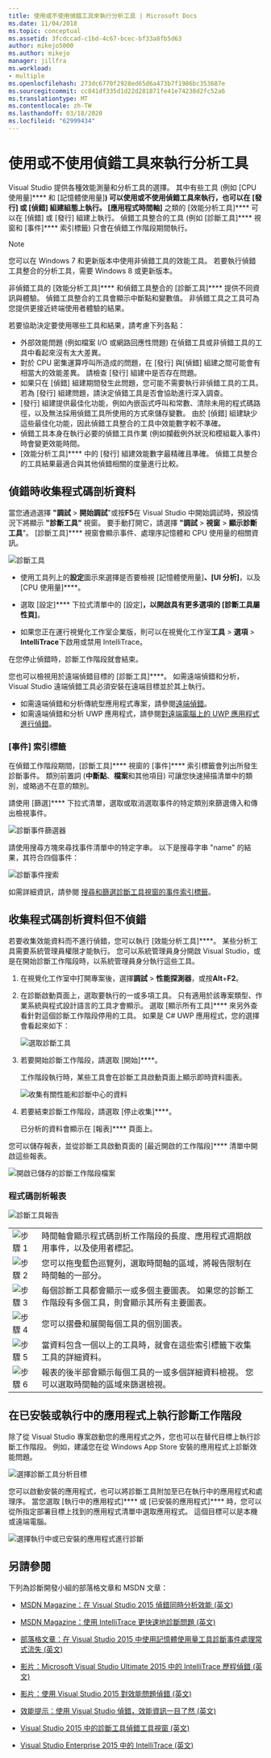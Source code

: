 ```yaml
---
title: 使用或不使用偵錯工具來執行分析工具 | Microsoft Docs
ms.date: 11/04/2018
ms.topic: conceptual
ms.assetid: 3fcdccad-c1bd-4c67-bcec-bf33a8fb5d63
author: mikejo5000
ms.author: mikejo
manager: jillfra
ms.workload:
- multiple
ms.openlocfilehash: 273dc6770f2928ed65d6a473b7f1986bc353687e
ms.sourcegitcommit: cc841df335d1d22d281871fe41e74238d2fc52a6
ms.translationtype: MT
ms.contentlocale: zh-TW
ms.lasthandoff: 03/18/2020
ms.locfileid: "62999434"
---
```

# <a name="run-profiling-tools-with-or-without-the-debugger"></a>使用或不使用偵錯工具來執行分析工具

Visual Studio 提供各種效能測量和分析工具的選擇。 其中有些工具 (例如 [CPU 使用量]**** 和 [記憶體使用量]****) 可以使用或不使用偵錯工具來執行，也可以在 [發行] 或 [偵錯] 組建組態上執行。 [應用程式時間軸]**** 之類的 [效能分析工具]**** 可以在 [偵錯] 或 [發行] 組建上執行。 偵錯工具整合的工具 (例如 [診斷工具]**** 視窗和 [事件]**** 索引標籤) 只會在偵錯工作階段期間執行。

>[!NOTE]
>您可以在 Windows 7 和更新版本中使用非偵錯工具的效能工具。 若要執行偵錯工具整合的分析工具，需要 Windows 8 或更新版本。

非偵錯工具的 [效能分析工具]**** 和偵錯工具整合的 [診斷工具]**** 提供不同資訊與體驗。 偵錯工具整合的工具會顯示中斷點和變數值。 非偵錯工具之工具可為您提供更接近終端使用者體驗的結果。

若要協助決定要使用哪些工具和結果，請考慮下列各點：

- 外部效能問題 (例如檔案 I/O 或網路回應性問題) 在偵錯工具或非偵錯工具的工具中看起來沒有太大差異。
- 對於 CPU 密集運算呼叫所造成的問題，在 [發行] 與[偵錯] 組建之間可能會有相當大的效能差異。 請檢查 [發行] 組建中是否存在問題。
- 如果只在 [偵錯] 組建期間發生此問題，您可能不需要執行非偵錯工具的工具。 若為 [發行] 組建問題，請決定偵錯工具是否會協助進行深入調查。
- [發行] 組建提供最佳化功能，例如內嵌函式呼叫和常數、清除未用的程式碼路徑，以及無法採用偵錯工具所使用的方式來儲存變數。 由於 [偵錯] 組建缺少這些最佳化功能，因此偵錯工具整合的工具中效能數字較不準確。
- 偵錯工具本身在執行必要的偵錯工具作業 (例如攔截例外狀況和模組載入事件) 時會變更效能時間。
- [效能分析工具]**** 中的 [發行] 組建效能數字最精確且準確。 偵錯工具整合的工具結果最適合與其他偵錯相關的度量進行比較。

## <a name="collect-profiling-data-while-debugging"></a><a name="BKMK_Quick_start__Collect_diagnostic_data"></a>偵錯時收集程式碼剖析資料

當您通過選擇 **"調試** > **開始調試**"或按**F5**在 Visual Studio 中開始調試時，預設情況下將顯示 **"診斷工具"** 視窗。 要手動打開它，請選擇 **"調試** > **視窗** > **顯示診斷工具**"。 [診斷工具]**** 視窗會顯示事件、處理序記憶體和 CPU 使用量的相關資訊。

![診斷工具](../profiling/media/diagnostictools-update1.png "診斷工具")

- 使用工具列上的**設定**圖示來選擇是否要檢視 [記憶體使用量]****、[UI 分析]****，以及 [CPU 使用量]****。

- 選取 [設定]**** 下拉式清單中的 [設定]****，以開啟具有更多選項的 [診斷工具屬性頁]****。

- 如果您正在運行視覺化工作室企業版，則可以在視覺化工作室**工具** > **選項** > **IntelliTrace**下啟用或禁用 IntelliTrace。

在您停止偵錯時，診斷工作階段就會結束。

您也可以檢視用於遠端偵錯目標的 [診斷工具]****。 如需遠端偵錯和分析，Visual Studio 遠端偵錯工具必須安裝在遠端目標並於其上執行。
- 如需遠端偵錯和分析傳統型應用程式專案，請參閱[遠端偵錯](../debugger/remote-debugging.md)。
- 如需遠端偵錯和分析 UWP 應用程式，請參閱[對遠端電腦上的 UWP 應用程式進行偵錯](../debugger/run-windows-store-apps-on-a-remote-machine.md)。

### <a name="the-events-tab"></a>[事件] 索引標籤

在偵錯工作階段期間，[診斷工具]**** 視窗的 [事件]**** 索引標籤會列出所發生診斷事件。 類別前置詞 (**中斷點**、**檔案**和其他項目) 可讓您快速掃描清單中的類別，或略過不在意的類別。

請使用 [篩選]**** 下拉式清單，選取或取消選取事件的特定類別來篩選傳入和傳出檢視事件。

![診斷事件篩選器](../profiling/media/diagnosticeventfilter.png "診斷事件篩選器")

請使用搜尋方塊來尋找事件清單中的特定字串。 以下是搜尋字串 "name" 的結果，其符合四個事件：

![診斷事件搜索](../profiling/media/diagnosticseventsearch.png "診斷事件搜索")

如需詳細資訊，請參閱 [搜尋和篩選診斷工具視窗的事件索引標籤](https://devblogs.microsoft.com/devops/searching-and-filtering-the-events-tab-of-the-diagnostic-tools-window/)。

## <a name="collect-profiling-data-without-debugging"></a>收集程式碼剖析資料但不偵錯

若要收集效能資料而不進行偵錯，您可以執行 [效能分析工具]****。 某些分析工具需要系統管理員權限才能執行。 您可以系統管理員身分開啟 Visual Studio，或是在開始診斷工作階段時，以系統管理員身分執行這些工具。

1. 在視覺化工作室中打開專案後，選擇**調試** > **性能探測器**，或按**Alt**+**F2**。

1. 在診斷啟動頁面上，選取要執行的一或多項工具。 只有適用於該專案類型、作業系統與程式設計語言的工具才會顯示。 選取 [顯示所有工具]**** 來另外查看針對這個診斷工作階段停用的工具。 如果是 C# UWP 應用程式，您的選擇會看起來如下：

   ![選取診斷工具](../profiling/media/diag_selecttool.png "DIAG_SelectTool")

1. 若要開始診斷工作階段，請選取 [開始]****。

   工作階段執行時，某些工具會在診斷工具啟動頁面上顯示即時資料圖表。

    ![收集有關性能和診斷中心的資料](../profiling/media/pdhub_collectdata.png "集線器收集資料")

1. 若要結束診斷工作階段，請選取 [停止收集]****。

   已分析的資料會顯示在 [報表]**** 頁面上。

您可以儲存報表，並從診斷工具啟動頁面的 [最近開啟的工作階段]**** 清單中開啟這些報表。

![開啟已儲存的診斷工作階段檔案](../profiling/media/pdhub_openexistingdiagsession.png "PDHUB_OpenExistingDiagSession")

### <a name="the-profiling-report"></a>程式碼剖析報表
 ![診斷工具報告](../profiling/media/diag_report.png "DIAG_Report")

|||
|-|-|
|![步驟 1](../profiling/media/procguid_1.png "ProcGuid_1")|時間軸會顯示程式碼剖析工作階段的長度、應用程式週期啟用事件，以及使用者標記。|
|![步驟 2](../profiling/media/procguid_2.png "ProcGuid_2")|您可以拖曳藍色巡覽列，選取時間軸的區域，將報告限制在時間軸的一部分。|
|![步驟 3](../profiling/media/procguid_3.png "ProcGuid_3")|每個診斷工具都會顯示一或多個主要圖表。 如果您的診斷工作階段有多個工具，則會顯示其所有主要圖表。|
|![步驟 4](../profiling/media/procguid_4.png "ProcGuid_4")|您可以摺疊和展開每個工具的個別圖表。|
|![步驟 5](../profiling/media/procguid_6.png "ProcGuid_6")|當資料包含一個以上的工具時，就會在這些索引標籤下收集工具的詳細資料。|
|![步驟 6](../profiling/media/procguid_6a.png "ProcGuid_6a")|報表的後半部會顯示每個工具的一或多個詳細資料檢視。 您可以選取時間軸的區域來篩選檢視。|

## <a name="run-diagnostic-sessions-on-installed-or-running-apps"></a>在已安裝或執行中的應用程式上執行診斷工作階段

 除了從 Visual Studio 專案啟動您的應用程式之外，您也可以在替代目標上執行診斷工作階段。 例如，建議您在從 Windows App Store 安裝的應用程式上診斷效能問題。

 ![選擇診斷工具分析目標](../profiling/media/pdhub_chooseanalysistarget.png "PDHUB_ChooseAnalysisTarget")

 您可以啟動安裝的應用程式，也可以將診斷工具附加至已在執行中的應用程式和處理序。 當您選取 [執行中的應用程式]**** 或 [已安裝的應用程式]**** 時，您可以從所指定部署目標上找到的應用程式清單中選取應用程式。 這個目標可以是本機或遠端電腦。

 ![選擇執行中或已安裝的應用程式進行診斷](../profiling/media/pdhub_selectrunningapp.png "PDHUB_SelectRunningApp")

## <a name="see-also"></a>另請參閱

下列為診斷開發小組的部落格文章和 MSDN 文章：
- [MSDN Magazine：在 Visual Studio 2015 偵錯同時分析效能 (英文)](https://msdn.microsoft.com/magazine/dn973013.aspx)

- [MSDN Magazine：使用 IntelliTrace 更快速地診斷問題 (英文)](https://msdn.microsoft.com/magazine/dn973014.aspx)

- [部落格文章：在 Visual Studio 2015 中使用記憶體使用量工具診斷事件處理常式流失 (英文)](https://devblogs.microsoft.com/devops/diagnosing-event-handler-leaks-with-the-memory-usage-tool-in-visual-studio-2015/)

- [影片：Microsoft Visual Studio Ultimate 2015 中的 IntelliTrace 歷程偵錯 (英文)](https://channel9.msdn.com/Events/Ignite/2015/BRK3716)

- [影片：使用 Visual Studio 2015 對效能問題偵錯 (英文)](https://channel9.msdn.com/Events/Build/2015/3-731)

- [效能提示：使用 Visual Studio 偵錯，效能資訊一目了然 (英文)](https://devblogs.microsoft.com/devops/perftips-performance-information-at-a-glance-while-debugging-with-visual-studio/)

- [Visual Studio 2015 中的診斷工具偵錯工具視窗 (英文)](https://devblogs.microsoft.com/devops/diagnostic-tools-debugger-window-in-visual-studio-2015/)

- [Visual Studio Enterprise 2015 中的 IntelliTrace (英文)](https://devblogs.microsoft.com/devops/intellitrace-in-visual-studio-ultimate-2015/)
